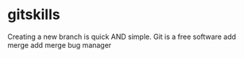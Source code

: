 # gitskills
Creating a new branch is quick AND simple.
Git is a free software add merge
add merge
bug manager
